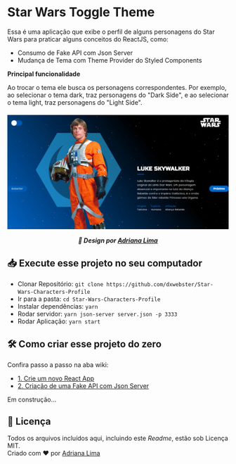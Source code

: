 # Star Wars Toggle Theme

Essa é uma aplicação que exibe o perfil de alguns personagens do Star Wars para praticar alguns conceitos do ReactJS, como:

- Consumo de Fake API com Json Server
- Mudança de Tema com Theme Provider do Styled Components

**Principal funcionalidade**

Ao trocar o tema ele busca os personagens correspondentes. Por exemplo, ao selecionar o tema dark, traz personagens do "Dark Side", e ao selecionar o tema light, traz personagens do "Light Side".

<p align=center>

<h5 align=center>
<img src="readme/Capa2.gif"><br>

🎨 Design por [Adriana Lima](https://github.com/dxwebster)

</h5>

<h2 align=center>


</h2>

</p>

## 📥 Execute esse projeto no seu computador

- Clonar Repositório: `git clone https://github.com/dxwebster/Star-Wars-Characters-Profile`
- Ir para a pasta: `cd Star-Wars-Characters-Profile`
- Instalar dependências: `yarn`
- Rodar servidor: `yarn json-server server.json -p 3333`
- Rodar Aplicação: `yarn start`


## 🛠 Como criar esse projeto do zero

Confira passo a passo na aba wiki:

- [1. Crie um novo React App](https://github.com/dxwebster/Star-Wars-Characters-Profile/wiki/1.-Crie-um-novo-React-App)
- [2. Criação de uma Fake API com Json Server](https://github.com/dxwebster/Star-Wars-Toggle-Theme/wiki/2.-Cria%C3%A7%C3%A3o-de-uma-Fake-API-com-Json-Server)

Em construção...

## 📕 Licença

Todos os arquivos incluídos aqui, incluindo este _Readme_, estão sob Licença MIT.<br>
Criado com ❤ por [Adriana Lima](https://github.com/dxwebster)
